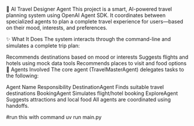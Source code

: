 🧭 AI Travel Designer Agent
This project is a smart, AI-powered travel planning system using OpenAI Agent SDK. It coordinates between specialized agents to plan a complete travel experience for users—based on their mood, interests, and preferences.

✨ What It Does
The system interacts through the command-line and simulates a complete trip plan:

Recommends destinations based on mood or interests
Suggests flights and hotels using mock data tools
Recommends places to visit and food options
🧠 Agents Involved
The core agent (TravelMasterAgent) delegates tasks to the following:

Agent Name	Responsibility
DestinationAgent	Finds suitable travel destinations
BookingAgent	Simulates flight/hotel booking
ExploreAgent	Suggests attractions and local food
All agents are coordinated using handoffs.

#run this with command uv run main.py